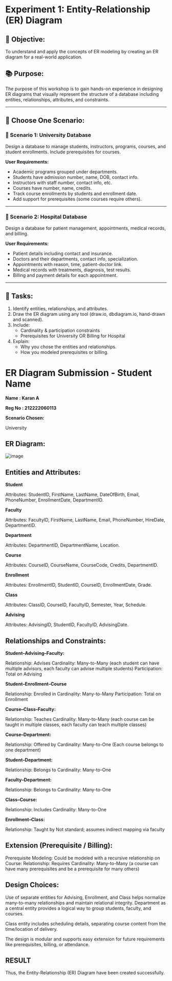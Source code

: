 # Experiment 1: Entity-Relationship (ER) Diagram

## 🎯 Objective:
To understand and apply the concepts of ER modeling by creating an ER diagram for a real-world application.

## 📚 Purpose:
The purpose of this workshop is to gain hands-on experience in designing ER diagrams that visually represent the structure of a database including entities, relationships, attributes, and constraints.

---

## 🧪 Choose One Scenario:

### 🔹 Scenario 1: University Database
Design a database to manage students, instructors, programs, courses, and student enrollments. Include prerequisites for courses.

**User Requirements:**
- Academic programs grouped under departments.
- Students have admission number, name, DOB, contact info.
- Instructors with staff number, contact info, etc.
- Courses have number, name, credits.
- Track course enrollments by students and enrollment date.
- Add support for prerequisites (some courses require others).

---

### 🔹 Scenario 2: Hospital Database
Design a database for patient management, appointments, medical records, and billing.

**User Requirements:**
- Patient details including contact and insurance.
- Doctors and their departments, contact info, specialization.
- Appointments with reason, time, patient-doctor link.
- Medical records with treatments, diagnosis, test results.
- Billing and payment details for each appointment.

---

## 📝 Tasks:
1. Identify entities, relationships, and attributes.
2. Draw the ER diagram using any tool (draw.io, dbdiagram.io, hand-drawn and scanned).
3. Include:
   - Cardinality & participation constraints
   - Prerequisites for University OR Billing for Hospital
4. Explain:
   - Why you chose the entities and relationships.
   - How you modeled prerequisites or billing.

# ER Diagram Submission - Student Name
**Name : Karan A**

**Reg No : 212222060113**

**Scenario Chosen:**

University

## ER Diagram:
![image](https://github.com/user-attachments/assets/f19ca1fb-376f-49d6-8440-5f07eb001c2f)

## Entities and Attributes:

**Student**

Attributes: StudentID, FirstName, LastName, DateOfBirth, Email, PhoneNumber, EnrollmentDate, DepartmentID.

**Faculty**

Attributes: FacultyID, FirstName, LastName, Email, PhoneNumber, HireDate, DepartmentID.

**Department**

Attributes: DepartmentID, DepartmentName, Location.

**Course**

Attributes: CourseID, CourseName, CourseCode, Credits, DepartmentID.

**Enrollment**

Attributes: EnrollmentID, StudentID, CourseID, EnrollmentDate, Grade.

**Class**

Attributes: ClassID, CourseID, FacultyID, Semester, Year, Schedule.

**Advising**

Attributes: AdvisingID, StudentID, FacultyID, AdvisingDate.

## Relationships and Constraints:

**Student–Advising–Faculty:**

Relationship: Advises Cardinality: Many-to-Many (each student can have multiple advisors, each faculty can advise multiple students) Participation: Total on Advising

**Student–Enrollment–Course**

Relationship: Enrolled in Cardinality: Many-to-Many Participation: Total on Enrollment

**Course–Class–Faculty:**

Relationship: Teaches Cardinality: Many-to-Many (each course can be taught in multiple classes, each faculty can teach multiple classes)

**Course–Department:**

Relationship: Offered by Cardinality: Many-to-One (Each course belongs to one department)

**Student–Department:**

Relationship: Belongs to Cardinality: Many-to-One

**Faculty–Department:**

Relationship: Belongs to Cardinality: Many-to-One

**Class–Course:**

Relationship: Includes Cardinality: Many-to-One

**Enrollment–Class:**

Relationship: Taught by Not standard; assumes indirect mapping via faculty

## Extension (Prerequisite / Billing):
Prerequisite Modeling:
Could be modeled with a recursive relationship on Course: Relationship: Requires Cardinality: Many-to-Many (a course can have many prerequisites and be a prerequisite for many others)

## Design Choices:
Use of separate entities for Advising, Enrollment, and Class helps normalize many-to-many relationships and maintain relational integrity. Department as a central entity provides a logical way to group students, faculty, and courses.

Class entity includes scheduling details, separating course content from the time/location of delivery.

The design is modular and supports easy extension for future requirements like prerequisites, billing, or attendance.

## RESULT
Thus, the Entity-Relationship (ER) Diagram have been created successfully.
